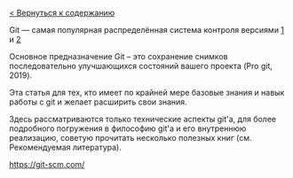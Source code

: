 [< Вернуться к содержанию](./readme.md)



Git — самая популярная распределённая система контроля версиями [1](.https://tagline.ru/version-control-systems-rating/) и [2](.https://habr.com/ru/post/233935/)

Основное предназначение Git – это сохранение снимков последовательно улучшающихся состояний вашего проекта (Pro git, 2019).

Эта статья для тех, кто имеет по крайней мере базовые знания и навык работы с git и желает расширить свои знания.

Здесь рассматриваются только технические аспекты git'а, для более подробного погружения в философию git'а и его внутреннюю реализацию, советую прочитать несколько полезных книг (см. Рекомендуемая литература).

https://git-scm.com/